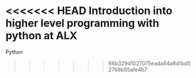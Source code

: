 <<<<<<< HEAD
Introduction into higher level programming with python at ALX
=======
Python
>>>>>>> 66b329d1027075eada84a8d1bd52768b55afe4b7
